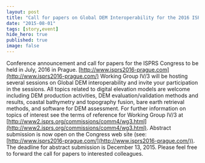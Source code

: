 ```yaml
---
layout: post
title: "Call for papers on Global DEM Interoperability for the 2016 ISPRS Congress in Prague"
date: "2015-08-01"
tags: [story,event]
hide_hero: true
published: true
image: false
---
```


Conference announcement and call for papers for the ISPRS Congress to be held in July, 2016 in Prague. [http://www.isprs2016-prague.com](http://www.isprs2016-prague.com/) Working Group IV/3 will be hosting several sessions on Global DEM interoperability and invite your participation in the sessions.  All topics related to digital elevation models are welcome including DEM production activities, DEM evaluation/validation methods and results, coastal bathymetry and topography fusion, bare earth retrieval methods, and software for DEM assessment.  For further information on topics of interest see the terms of reference for Working Group IV/3 at [http://www2.isprs.org/commissions/comm4/wg3.html](http://www2.isprs.org/commissions/comm4/wg3.html). Abstract submission is now open on the Congress web site (see: [http://www.isprs2016-prague.com/](http://www.isprs2016-prague.com/)).  The deadline for abstract submission is December 13, 2015.  Please feel free to forward the call for papers to interested colleagues.
